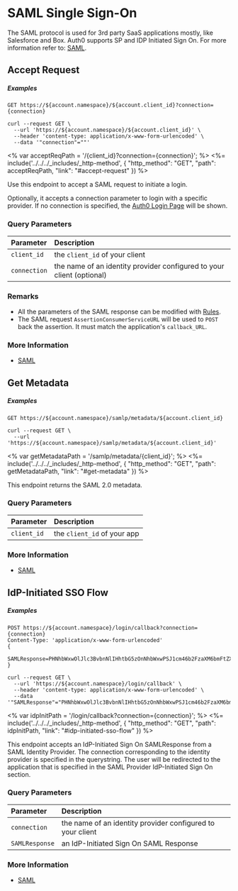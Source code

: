 # SAML Single Sign-On

The SAML protocol is used for 3rd party SaaS applications mostly, like Salesforce and Box. Auth0 supports SP and IDP Initiated Sign On. For more information refer to: [SAML](/protocols/saml).

## Accept Request

<h5 class="code-snippet-title">Examples</h5>

```http
GET https://${account.namespace}/${account.client_id}?connection={connection}
```

```shell
curl --request GET \
  --url 'https://${account.namespace}/${account.client_id}' \
  --header 'content-type: application/x-www-form-urlencoded' \
  --data '"connection"=""'
```

<% var acceptReqPath = '/{client_id}?connection={connection}'; %>
<%=
include('../../../_includes/_http-method', {
  "http_method": "GET",
  "path": acceptReqPath,
  "link": "#accept-request"
}) %>

Use this endpoint to accept a SAML request to initiate a login.

Optionally, it accepts a connection parameter to login with a specific provider. If no connection is specified, the [Auth0 Login Page](/login_page) will be shown.


### Query Parameters

| Parameter        | Description |
|:-----------------|:------------|
| `client_id`      | the `client_id` of your client |
| `connection`     | the name of an identity provider configured to your client (optional) |


### Remarks

- All the parameters of the SAML response can be modified with [Rules](/rules).
- The SAML request `AssertionConsumerServiceURL` will be used to `POST` back the assertion. It must match the application's `callback_URL`.

### More Information
- [SAML](/protocols/saml)

## Get Metadata

<h5 class="code-snippet-title">Examples</h5>

```http
GET https://${account.namespace}/samlp/metadata/${account.client_id}
```

```shell
curl --request GET \
  --url 'https://${account.namespace}/samlp/metadata/${account.client_id}'
```

<% var getMetadataPath = '/samlp/metadata/{client_id}'; %>
<%=
include('../../../_includes/_http-method', {
  "http_method": "GET",
  "path": getMetadataPath,
  "link": "#get-metadata"
}) %>

This endpoint returns the SAML 2.0 metadata.

### Query Parameters

| Parameter        | Description |
|:-----------------|:------------|
| `client_id`      | the `client_id` of your app |

### More Information
- [SAML](/protocols/saml)


## IdP-Initiated SSO Flow

<h5 class="code-snippet-title">Examples</h5>

```http
POST https://${account.namespace}/login/callback?connection={connection}
Content-Type: 'application/x-www-form-urlencoded'
{
  SAMLResponse=PHNhbWxwOlJlc3BvbnNlIHhtbG5zOnNhbWxwPSJ1cm46b2FzaXM6bmFtZXM6dGM...
}
```

```shell
curl --request GET \
  --url 'https://${account.namespace}/login/callback' \
  --header 'content-type: application/x-www-form-urlencoded' \
  --data '"SAMLResponse"="PHNhbWxwOlJlc3BvbnNlIHhtbG5zOnNhbWxwPSJ1cm46b2FzaXM6bmFtZXM6dGM..."'
```

<% var idpInitPath = '/login/callback?connection={connection}'; %>
<%=
include('../../../_includes/_http-method', {
  "http_method": "GET",
  "path": idpInitPath,
  "link": "#idp-initiated-sso-flow"
}) %>

This endpoint accepts an IdP-Initiated Sign On SAMLResponse from a SAML Identity Provider. The connection corresponding to the identity provider is specified in the querystring. The user will be redirected to the application that is specified in the SAML Provider IdP-Initiated Sign On section.


### Query Parameters

| Parameter        | Description |
|:-----------------|:------------|
| `connection`     | the name of an identity provider configured to your client |
| `SAMLResponse`   | an IdP-Initiated Sign On SAML Response |

### More Information
- [SAML](/protocols/saml)
